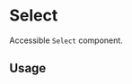 # Select

Accessible `Select` component.

<!-- INJECT_TOC -->

## Usage

<!-- IMPORT_EXAMPLE src/select/stories/__js/Select.component.jsx -->

<!-- CODESANDBOX
link_title: Select - Open On Sandbox
js: src/select/stories/__js/Select.component.jsx
css: src/select/stories/Select.css
-->

<!-- INJECT_PROPS src/select -->

<!-- INJECT_COMPOSITION src/select -->
